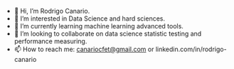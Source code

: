 - 👋 Hi, I’m Rodrigo Canario.
- 👀 I’m interested in Data Science and hard sciences.
- 🌱 I’m currently learning machine learning advanced tools.
- 💞️ I’m looking to collaborate on data science statistic testing and performance measuring.
- 📫 How to reach me: canariocfet@gmail.com or linkedin.com/in/rodrigo-canario

<!---
canariocfet/canariocfet is a ✨ special ✨ repository because its `README.md` (this file) appears on your GitHub profile.
You can click the Preview link to take a look at your changes.
--->
